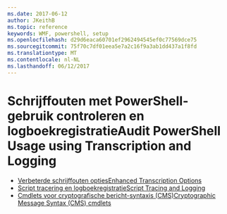 ```yaml
---
ms.date: 2017-06-12
author: JKeithB
ms.topic: reference
keywords: WMF, powershell, setup
ms.openlocfilehash: d29d6eaca60701ef2962494545ef0c77569dce75
ms.sourcegitcommit: 75f70c7df01eea5e7a2c16f9a3ab1dd437a1f8fd
ms.translationtype: MT
ms.contentlocale: nl-NL
ms.lasthandoff: 06/12/2017
---
```

# <a name="audit-powershell-usage-using-transcription-and-logging"></a><span data-ttu-id="6b890-102">Schrijffouten met PowerShell-gebruik controleren en logboekregistratie</span><span class="sxs-lookup"><span data-stu-id="6b890-102">Audit PowerShell Usage using Transcription and Logging</span></span>

- [<span data-ttu-id="6b890-103">Verbeterde schrijffouten opties</span><span class="sxs-lookup"><span data-stu-id="6b890-103">Enhanced Transcription Options</span></span>](audit_transcript.md)
- [<span data-ttu-id="6b890-104">Script tracering en logboekregistratie</span><span class="sxs-lookup"><span data-stu-id="6b890-104">Script Tracing and Logging</span></span>](audit_script.md)
- [<span data-ttu-id="6b890-105">Cmdlets voor cryptografische bericht-syntaxis (CMS)</span><span class="sxs-lookup"><span data-stu-id="6b890-105">Cryptographic Message Syntax (CMS) cmdlets</span></span>](audit_cms.md)

